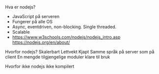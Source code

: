 Hva er nodejs?
- JavaScript på serveren
- Fungerer på alle OS
- Async, eventdriven, non-blocking. Single threaded.
- Scalable
- https://www.w3schools.com/nodejs/nodejs_intro.asp
https://nodejs.org/en/about/

Hvorfor nodejs?
Skalerbart
Lettvekt
Kjapt
Samme språk på server som på client
En mengde tilgjengelige moduler klare til bruk

Hvorfor ikke nodejs
ikke kompilert